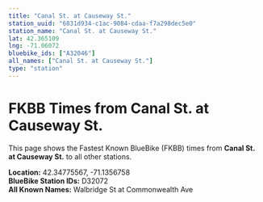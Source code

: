 ```yaml
---
title: "Canal St. at Causeway St."
station_uuid: "6831d934-c1ac-9084-cdaa-f7a298dec5e0"
station_name: "Canal St. at Causeway St."
lat: 42.365109
lng: -71.06072
bluebike_ids: ["A32046"]
all_names: ["Canal St. at Causeway St."]
type: "station"
---
```


# FKBB Times from Canal St. at Causeway St.

This page shows the Fastest Known BlueBike (FKBB) times from **Canal St. at Causeway St.** to all other stations.

**Location:** 42.34775567, -71.1356758  
**BlueBike Station IDs:** D32072  
**All Known Names:** Walbridge St at Commonwealth Ave

